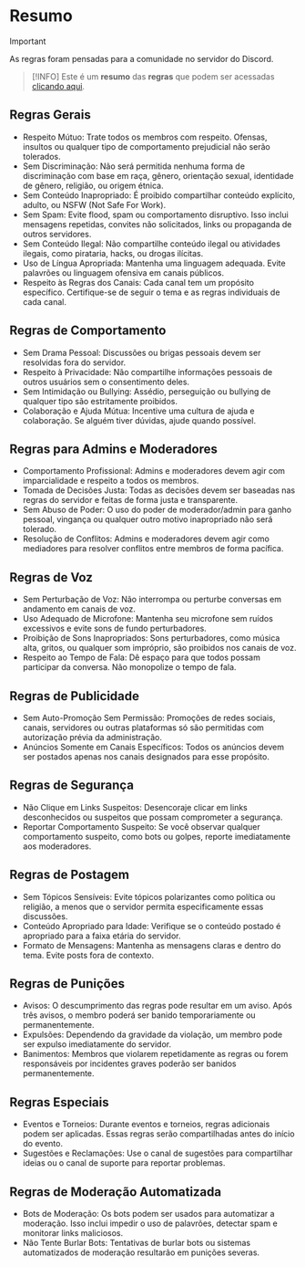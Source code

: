 # Resumo

> [!IMPORTANT]
> As regras foram pensadas para a comunidade no servidor do Discord.

> [!INFO]
> Este é um **resumo** das **regras** que podem ser acessadas [clicando aqui](./rules.html).

## Regras Gerais

- Respeito Mútuo: Trate todos os membros com respeito. Ofensas, insultos ou qualquer tipo de comportamento prejudicial não serão tolerados.  
- Sem Discriminação: Não será permitida nenhuma forma de discriminação com base em raça, gênero, orientação sexual, identidade de gênero, religião, ou origem étnica.  
- Sem Conteúdo Inapropriado: É proibido compartilhar conteúdo explícito, adulto, ou NSFW (Not Safe For Work).  
- Sem Spam: Evite flood, spam ou comportamento disruptivo. Isso inclui mensagens repetidas, convites não solicitados, links ou propaganda de outros servidores.  
- Sem Conteúdo Ilegal: Não compartilhe conteúdo ilegal ou atividades ilegais, como pirataria, hacks, ou drogas ilícitas.  
- Uso de Língua Apropriada: Mantenha uma linguagem adequada. Evite palavrões ou linguagem ofensiva em canais públicos.  
- Respeito às Regras dos Canais: Cada canal tem um propósito específico. Certifique-se de seguir o tema e as regras individuais de cada canal.

## Regras de Comportamento

- Sem Drama Pessoal: Discussões ou brigas pessoais devem ser resolvidas fora do servidor.  
- Respeito à Privacidade: Não compartilhe informações pessoais de outros usuários sem o consentimento deles.  
- Sem Intimidação ou Bullying: Assédio, perseguição ou bullying de qualquer tipo são estritamente proibidos.  
- Colaboração e Ajuda Mútua: Incentive uma cultura de ajuda e colaboração. Se alguém tiver dúvidas, ajude quando possível.

## Regras para Admins e Moderadores

- Comportamento Profissional: Admins e moderadores devem agir com imparcialidade e respeito a todos os membros.  
- Tomada de Decisões Justa: Todas as decisões devem ser baseadas nas regras do servidor e feitas de forma justa e transparente.  
- Sem Abuso de Poder: O uso do poder de moderador/admin para ganho pessoal, vingança ou qualquer outro motivo inapropriado não será tolerado.  
- Resolução de Conflitos: Admins e moderadores devem agir como mediadores para resolver conflitos entre membros de forma pacífica.

## Regras de Voz

- Sem Perturbação de Voz: Não interrompa ou perturbe conversas em andamento em canais de voz.  
- Uso Adequado de Microfone: Mantenha seu microfone sem ruídos excessivos e evite sons de fundo perturbadores.  
- Proibição de Sons Inapropriados: Sons perturbadores, como música alta, gritos, ou qualquer som impróprio, são proibidos nos canais de voz.  
- Respeito ao Tempo de Fala: Dê espaço para que todos possam participar da conversa. Não monopolize o tempo de fala.

## Regras de Publicidade

- Sem Auto-Promoção Sem Permissão: Promoções de redes sociais, canais, servidores ou outras plataformas só são permitidas com autorização prévia da administração.  
- Anúncios Somente em Canais Específicos: Todos os anúncios devem ser postados apenas nos canais designados para esse propósito.

## Regras de Segurança

- Não Clique em Links Suspeitos: Desencoraje clicar em links desconhecidos ou suspeitos que possam comprometer a segurança.  
- Reportar Comportamento Suspeito: Se você observar qualquer comportamento suspeito, como bots ou golpes, reporte imediatamente aos moderadores.

## Regras de Postagem

- Sem Tópicos Sensíveis: Evite tópicos polarizantes como política ou religião, a menos que o servidor permita especificamente essas discussões.  
- Conteúdo Apropriado para Idade: Verifique se o conteúdo postado é apropriado para a faixa etária do servidor.
- Formato de Mensagens: Mantenha as mensagens claras e dentro do tema. Evite posts fora de contexto.

## Regras de Punições

- Avisos: O descumprimento das regras pode resultar em um aviso. Após três avisos, o membro poderá ser banido temporariamente ou permanentemente.  
- Expulsões: Dependendo da gravidade da violação, um membro pode ser expulso imediatamente do servidor.
- Banimentos: Membros que violarem repetidamente as regras ou forem responsáveis por incidentes graves poderão ser banidos permanentemente.

## Regras Especiais

- Eventos e Torneios: Durante eventos e torneios, regras adicionais podem ser aplicadas. Essas regras serão compartilhadas antes do início do evento.  
- Sugestões e Reclamações: Use o canal de sugestões para compartilhar ideias ou o canal de suporte para reportar problemas.

## Regras de Moderação Automatizada

- Bots de Moderação: Os bots podem ser usados para automatizar a moderação. Isso inclui impedir o uso de palavrões, detectar spam e monitorar links maliciosos.  
- Não Tente Burlar Bots: Tentativas de burlar bots ou sistemas automatizados de moderação resultarão em punições severas.
